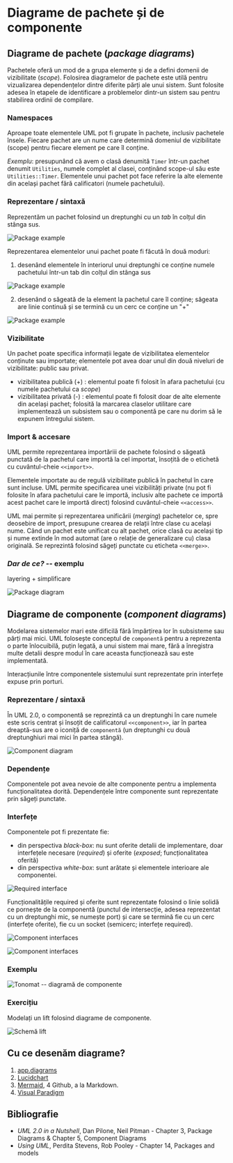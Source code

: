 # Diagrame de pachete și de componente  

## Diagrame de pachete (*package diagrams*)

Pachetele oferă un mod de a grupa elemente și de a defini domenii de vizibilitate (*scope*). Folosirea diagramelor de pachete este utilă pentru vizualizarea dependențelor dintre diferite părți ale unui sistem. Sunt folosite adesea în etapele de identificare a problemelor dintr-un sistem sau pentru stabilirea ordinii de compilare.

### Namespaces

Aproape toate elementele UML pot fi grupate în pachete, inclusiv pachetele însele. Fiecare pachet are un nume care determină domeniul de vizibilitate (scope) pentru fiecare element pe care îl conține. 

*Exemplu*: presupunând că avem o clasă denumită `Timer` într-un pachet denumit `Utilities`, numele complet al clasei, conținând scope-ul său este `Utilities::Timer`. Elementele unui pachet pot face referire la alte elemente din același pachet fără calificatori (numele pachetului).

### Reprezentare / sintaxă

Reprezentăm un pachet folosind un dreptunghi cu un *tab* în colțul din stânga sus.

![Package example](images/u1.png)

Reprezentarea elementelor unui pachet poate fi făcută în două moduri:

1. desenând elementele în interiorul unui dreptunghi ce conține numele pachetului într-un tab din colțul din stânga sus

![Package example](images/u2.png)

2. desenând o săgeată de la element la pachetul care îl conține; săgeata are linie continuă și se termină cu un cerc ce conține un "+"

![Package example](images/u3.png)

### Vizibilitate

Un pachet poate specifica informații legate de vizibilitatea elementelor conținute sau importate; elementele pot avea doar unul din două niveluri de vizibilitate: public sau privat.

- vizibilitatea publică (+) : elementul poate fi folosit în afara pachetului (cu numele pachetului ca *scope*) 
- vizibilitatea privată (-) : elementul poate fi folosit doar de alte elemente din același pachet; folosită la marcarea claselor utilitare care implementează un subsistem sau o componentă pe care nu dorim să le expunem întregului sistem.

### Import & accesare

UML permite reprezentarea importăriii de pachete folosind o săgeată punctată de la pachetul care importă la cel importat, însoțită de o etichetă cu cuvântul-cheie `<<import>>`.

Elementele importate au de regulă vizibilitate publică în pachetul în care sunt incluse. UML permite specificarea unei vizibilități private (nu pot fi folosite în afara pachetului care le importă, inclusiv alte pachete ce importă acest pachet care le importă direct) folosind cuvântul-cheie `<<access>>`.

UML mai permite și reprezentarea unificării (*merging*) pachetelor ce, spre deosebire de import, presupune crearea de relații între clase cu același nume. Când un pachet este unificat cu alt pachet, orice clasă cu același tip și nume extinde în mod automat (are o relație de generalizare cu) clasa originală. Se reprezintă folosind săgeți punctate cu eticheta `<<merge>>`.


###  *Dar de ce?* -- exemplu

 layering + simplificare

![Package diagram](images/package.png)


## Diagrame de componente (*component diagrams*)

Modelarea sistemelor mari este dificilă fără împărțirea lor în subsisteme sau părți mai mici. UML folosește conceptul de `componentă` pentru a reprezenta o parte înlocuibilă, puțin legată, a unui sistem mai mare, fără a înregistra multe detalii despre modul în care aceasta funcționează sau este implementată.

Interacțiunile între componentele sistemului sunt reprezentate prin interfețe expuse prin porturi.
 
### Reprezentare / sintaxă

În UML 2.0, o componentă se reprezintă ca un dreptunghi în care numele este scris centrat și însoțit de calificatorul `<<component>>`, iar în partea dreaptă-sus are o iconiță  de `componentă` (un dreptunghi cu două dreptunghiuri mai mici în partea stângă).

![Component diagram](images/c1.png)

### Dependențe

Componentele pot avea nevoie de alte componente pentru a implementa funcționalitatea dorită. Dependențele între componente sunt reprezentate prin săgeți punctate.

### Interfețe

Componentele pot fi prezentate fie:

- din perspectiva *black-box*: nu sunt oferite detalii de implementare, doar interfețele necesare (*required*) și oferite (*exposed*; funcționalitatea oferită)
- din perspectiva *white-box*: sunt arătate și elementele interioare ale componentei. 

![Required interface](images/c2.png)

Funcționalitățile required și oferite sunt reprezentate folosind o linie solidă ce pornește de la componentă (punctul de intersecție, adesea reprezentat cu un dreptunghi mic, se numește port) și care se termină fie cu un cerc (interfețe oferite), fie cu un socket (semicerc; interfețe required). 

![Component interfaces](images/c3.png)

![Component interfaces](images/c4.png)

### Exemplu

![Tonomat -- diagramă de componente](images/component.png)

### Exercițiu

Modelați un lift folosind diagrame de componente.

![Schemă lift](images/lift.JPG)


## Cu ce desenăm diagrame?

1. [app.diagrams](https://app.diagrams.net/)
2. [Lucidchart](https://www.lucidchart.com)
3. [Mermaid](http://mermaid.js.org/), 4 Github, a la Markdown.
4. [Visual Paradigm](https://online.visual-paradigm.com/diagrams/solutions/free-class-diagram-tool/)

## Bibliografie

 - *UML 2.0 in a Nutshell*, Dan Pilone, Neil Pitman - Chapter 3, Package Diagrams & Chapter 5, Component Diagrams
 - *Using UML*, Perdita Stevens, Rob Pooley - Chapter 14, Packages and models

